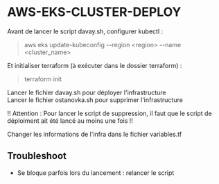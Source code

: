 # AWS-EKS-CLUSTER-DEPLOY
Avant de lancer le script davay.sh, configurer kubectl :  
> aws eks update-kubeconfig --region \<region\> --name \<cluster\_name\>  
  
Et initialiser terraform (à exécuter dans le dossier terraform) :  
> terraform init  

  
Lancer le fichier davay.sh pour déployer l'infrastructure  
Lancer le fichier ostanovka.sh pour supprimer l'infrastructure  
  
!! Attention : Pour lancer le script de suppression, il faut que le script de déploiment ait été lancé au moins une fois !!  
  
Changer les informations de l'infra dans le fichier variables.tf  

## Troubleshoot
- Se bloque parfois lors du lancement : relancer le script
